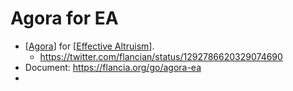 # Agora for EA
- [[Agora]] for [[Effective Altruism]].
    - https://twitter.com/flancian/status/1292786620329074690
- Document: https://flancia.org/go/agora-ea
- 

[//begin]: # "Autogenerated link references for markdown compatibility"
[Agora]: agora.md "Agora"
[Effective Altruism]: effective-altruism.md "Effective Altruism"
[//end]: # "Autogenerated link references"